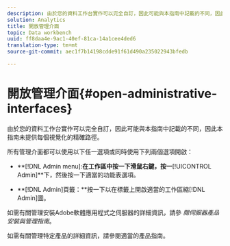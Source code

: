 ```yaml
---
description: 由於您的資料工作台實作可以完全自訂，因此可能與本指南中記載的不同，因此本指南未提供每個視覺化的精確路徑。
solution: Analytics
title: 開放管理介面
topic: Data workbench
uuid: ff8daa4e-9ac1-40ef-81ca-14a1cee4ded6
translation-type: tm+mt
source-git-commit: aec1f7b14198cdde91f61d490a235022943bfedb

---
```



# 開放管理介面{#open-administrative-interfaces}

由於您的資料工作台實作可以完全自訂，因此可能與本指南中記載的不同，因此本指南未提供每個視覺化的精確路徑。

所有管理介面都可以使用以下任一選項或同時使用下列兩個選項開啟：

* **[!DNL Admin menu]:**在工作區中按一下滑鼠右鍵，按一&#x200B;**[!UICONTROL Admin]**下，然後按一下適當的功能表選項。

* **[!DNL Admin]頁籤：**按一下以在標籤上開啟適當的工作區縮[!DNL Admin]圖。

如需有關管理安裝Adobe軟體應用程式之伺服器的詳細資訊，請參 *閱伺服器產品安裝與管理指南*。

如需有關管理特定產品的詳細資訊，請參閱適當的產品指南。
